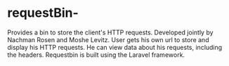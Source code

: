 # requestBin- 
Provides a bin to store the client's HTTP requests. 
Developed jointly by Nachman Rosen and Moshe Levitz.
User gets his own url to store and display his HTTP requests. He can view data about his requests, including the headers.
Requestbin is built using the Laravel framework.


